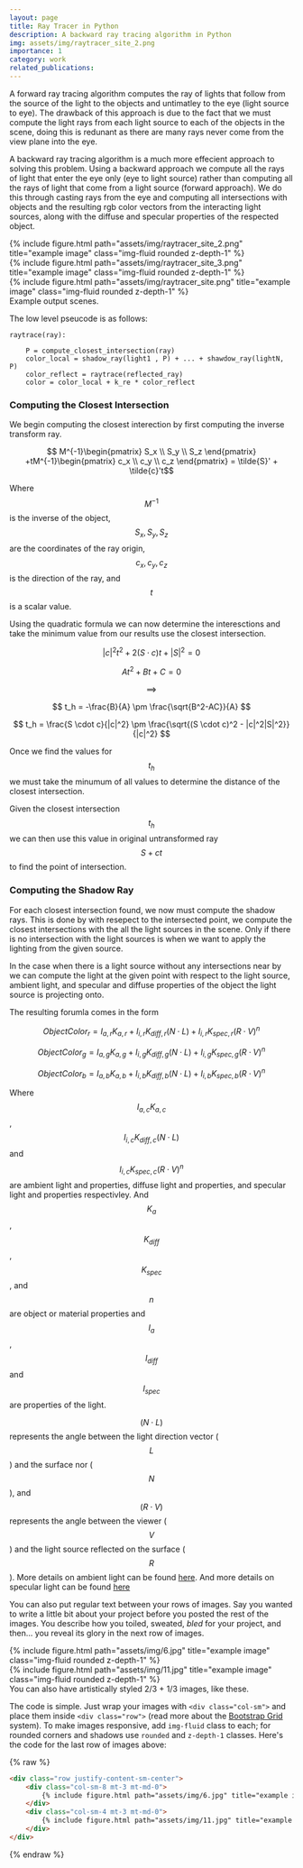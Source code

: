 ```yaml
---
layout: page
title: Ray Tracer in Python
description: A backward ray tracing algorithm in Python
img: assets/img/raytracer_site_2.png
importance: 1
category: work
related_publications: 
---
```


A forward ray tracing algorithm computes the ray of lights that follow from the source of the light to the objects and untimatley to the eye (light source to eye). The drawback of this approach is due to the fact that we must compute the light rays from each light source to each of the objects in the scene, doing this is redunant as there are many rays never come from the view plane into the eye. 

A backward ray tracing algorithm is a much more effecient approach to solving this problem. Using a backward approach we compute all the rays of light that enter the eye only (eye to light source) rather than computing all the rays of light that come from a light source (forward approach). We do this through casting rays from the eye and computing all intersections with objects and the resulting rgb color vectors from the interacting light sources, along with the diffuse and specular properties of the respected object.

<div class="row">
    <div class="col-sm mt-3 mt-md-0">
        {% include figure.html path="assets/img/raytracer_site_2.png" title="example image" class="img-fluid rounded z-depth-1" %}
    </div>
    <div class="col-sm mt-3 mt-md-0">
        {% include figure.html path="assets/img/raytracer_site_3.png" title="example image" class="img-fluid rounded z-depth-1" %}
    </div>
    <div class="col-sm mt-3 mt-md-0">
        {% include figure.html path="assets/img/raytracer_site.png" title="example image" class="img-fluid rounded z-depth-1" %}
    </div>
</div>
<div class="caption">
    Example output scenes.
</div>

The low level pseucode is as follows:
```
raytrace(ray):

    P = compute_closest_intersection(ray)
    color_local = shadow_ray(light1 , P) + ... + shawdow_ray(lightN, P)
    color_reflect = raytrace(reflected_ray)
    color = color_local + k_re * color_reflect
```

### Computing the Closest Intersection

We begin computing the closest interection by first computing the inverse transform ray. 

$$ M^{-1}\begin{pmatrix} S_x \\ S_y \\ S_z \end{pmatrix}
+tM^{-1}\begin{pmatrix} c_x \\ c_y \\ c_z \end{pmatrix}  = \tilde{S}' + \tilde{c}'t$$

Where $$M^{-1}$$ is the inverse of the object, $$S_x, S_y, S_z$$ are the coordinates of the ray origin, $$c_x, c_y, c_z$$ is the direction of the ray, and $$t$$ is a scalar value.

Using the quadratic formula we can now determine the interesctions and take the minimum value from our results use the closest intersection.

$$ |c|^2t^2 + 2(S\cdot c)t + |S|^2 = 0 $$ 

$$ At^2 + Bt + C = 0 $$

$$ \implies $$

$$ t_h = -\frac{B}{A} \pm \frac{\sqrt{B^2-AC}}{A} $$

$$ t_h = \frac{S \cdot c}{|c|^2} \pm \frac{\sqrt{(S \cdot c)^2 - |c|^2|S|^2}}{|c|^2} $$

Once we find the values for $$ t_h $$ we must take the minumum of all values to determine the distance of the closest intersection.

Given the closest intersection $$ t_h $$ we can then use this value in original untransformed ray $$ S+ct $$ to find the point of intersection.

### Computing the Shadow Ray

For each closest intersection found, we now must compute the shadow rays. This is done by with resepect to the intersected point, we compute the closest intersections with the all the light sources in the scene. Only if there is no intersection with the light sources is when we want to apply the lighting from the given source. 

In the case when there is a light source without any intersections near by we can compute the light at the given point with respect to the light source, ambient light, and specular and diffuse properties of the object the light source is projecting onto. 

The resulting forumla comes in the form

$$ ObjectColor{_r} = I_{a,r}K_{a,r} + I_{i,r}K_{diff,r}(N \cdot L) + I_{i,r}K_{spec,r}(R \cdot V)^n $$

$$ ObjectColor{_g} = I_{a,g}K_{a,g} + I_{i,g}K_{diff,g}(N \cdot L) + I_{i,g}K_{spec,g}(R \cdot V)^n $$

$$ ObjectColor{_b} = I_{a,b}K_{a,b} + I_{i,b}K_{diff,b}(N \cdot L) + I_{i,b}K_{spec,b}(R \cdot V)^n $$

Where $$ I_{a,c}K_{a,c} $$,  $$ I_{i,c}K_{diff,c}(N \cdot L) $$ and $$ I_{i,c}K_{spec,c}(R \cdot V)^n $$ are ambient light and properties, diffuse light and properties, and specular light and properties respectivley. And $$ K_a $$, $$ K_{diff} $$, $$ K_{spec} $$, and $$ n $$ are object or material properties and $$ I_a $$, $$ I_{diff} $$ and $$ I_{spec} $$ are properties of the light.

$$ (N \cdot L) $$ represents the angle between the light direction vector ($$ L $$) and the surface nor ($$ N $$), and $$ (R \cdot V) $$ represents the angle between the viewer ($$ V $$) and the light source reflected on the surface ($$ R $$). More details on ambient light can be found [here](http://www.conitec.net/shaders/shader_work2.htm). And more details on specular light can be found [here](https://en.wikipedia.org/wiki/Blinn%E2%80%93Phong_reflection_model)



You can also put regular text between your rows of images.
Say you wanted to write a little bit about your project before you posted the rest of the images.
You describe how you toiled, sweated, *bled* for your project, and then... you reveal its glory in the next row of images.



<div class="row justify-content-sm-center">
    <div class="col-sm-8 mt-3 mt-md-0">
        {% include figure.html path="assets/img/6.jpg" title="example image" class="img-fluid rounded z-depth-1" %}
    </div>
    <div class="col-sm-4 mt-3 mt-md-0">
        {% include figure.html path="assets/img/11.jpg" title="example image" class="img-fluid rounded z-depth-1" %}
    </div>
</div>
<div class="caption">
    You can also have artistically styled 2/3 + 1/3 images, like these.
</div>


The code is simple.
Just wrap your images with `<div class="col-sm">` and place them inside `<div class="row">` (read more about the <a href="https://getbootstrap.com/docs/4.4/layout/grid/">Bootstrap Grid</a> system).
To make images responsive, add `img-fluid` class to each; for rounded corners and shadows use `rounded` and `z-depth-1` classes.
Here's the code for the last row of images above:

{% raw %}
```html
<div class="row justify-content-sm-center">
    <div class="col-sm-8 mt-3 mt-md-0">
        {% include figure.html path="assets/img/6.jpg" title="example image" class="img-fluid rounded z-depth-1" %}
    </div>
    <div class="col-sm-4 mt-3 mt-md-0">
        {% include figure.html path="assets/img/11.jpg" title="example image" class="img-fluid rounded z-depth-1" %}
    </div>
</div>
```
{% endraw %}

